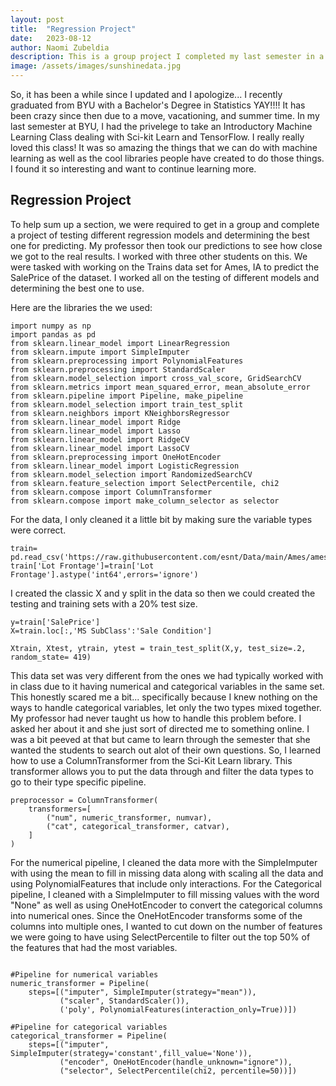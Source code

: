 ```yaml
---
layout: post
title:  "Regression Project"
date:   2023-08-12
author: Naomi Zubeldia
description: This is a group project I completed my last semester in a Machine Learning Class
image: /assets/images/sunshinedata.jpg
---
```


So, it has been a while since I updated and I apologize... I recently graduated from BYU with a Bachelor's Degree in Statistics YAY!!!! 
It has been crazy since then due to a move, vacationing, and summer time. 
In my last semester at BYU, I had the privelege to take an Introductory Machine Learning Class dealing with Sci-kit
Learn and TensorFlow. I really really loved this class! It was so amazing the things that we can do with machine learning
as well as the cool libraries people have created to do those things. I found it so interesting and want to continue learning more.


## Regression Project
To help sum up a section, we were required to get in a group and complete a project of testing different regression models
and determining the best one for predicting. My professor then took our predictions to see how close we got to the real results.
I worked with three other students on this. We were tasked with working on the Trains data set for Ames, IA to predict the SalePrice
of the dataset. I worked all on the testing of different models and determining the best one to use.

Here are the libraries the we used:
```
import numpy as np
import pandas as pd
from sklearn.linear_model import LinearRegression
from sklearn.impute import SimpleImputer
from sklearn.preprocessing import PolynomialFeatures
from sklearn.preprocessing import StandardScaler
from sklearn.model_selection import cross_val_score, GridSearchCV
from sklearn.metrics import mean_squared_error, mean_absolute_error
from sklearn.pipeline import Pipeline, make_pipeline
from sklearn.model_selection import train_test_split
from sklearn.neighbors import KNeighborsRegressor
from sklearn.linear_model import Ridge
from sklearn.linear_model import Lasso
from sklearn.linear_model import RidgeCV
from sklearn.linear_model import LassoCV
from sklearn.preprocessing import OneHotEncoder
from sklearn.linear_model import LogisticRegression
from sklearn.model_selection import RandomizedSearchCV
from sklearn.feature_selection import SelectPercentile, chi2
from sklearn.compose import ColumnTransformer
from sklearn.compose import make_column_selector as selector

```
For the data, I only cleaned it a little bit by making sure the variable types were correct.
```
train= pd.read_csv('https://raw.githubusercontent.com/esnt/Data/main/Ames/ames_train.csv')
train['Lot Frontage']=train['Lot Frontage'].astype('int64',errors='ignore')

```
I created the classic X and y split in the data so then we could created the testing and training sets with a 20% test size.
```
y=train['SalePrice']
X=train.loc[:,'MS SubClass':'Sale Condition']

Xtrain, Xtest, ytrain, ytest = train_test_split(X,y, test_size=.2, random_state= 419)

```
This data set was very different from the ones we had typically worked with in class due to it having numerical and 
categorical variables in the same set. This honestly scared me a bit... specifically because I knew
nothing on the ways to handle categorical variables, let only the two types mixed together. My professor had never taught us how to handle
this problem before. I asked her about it and she just sort of directed me to something online. I was a bit peeved at that
but came to learn through the semester that she wanted the students to search out alot of their own questions. So, I learned how
to use a ColumnTransformer from the Sci-Kit Learn library. This transformer allows you to put the data through and filter the
data types to go to their type specific pipeline. 
```
preprocessor = ColumnTransformer(
    transformers=[
        ("num", numeric_transformer, numvar),
        ("cat", categorical_transformer, catvar),
    ]
)

```

For the numerical pipeline, I cleaned the data more with the SimpleImputer with using the mean to fill in missing data
along with scaling all the data and using PolynomialFeatures that include only interactions. For the Categorical pipeline,
I cleaned with a SimpleImputer to fill missing values with the word "None" as well as using OneHotEncoder to convert the categorical
columns into numerical ones. Since the OneHotEncoder transforms some of the columns into multiple ones, I wanted to cut
down on the number of features we were going to have using SelectPercentile to filter out the top 50% of the features that
had the most variables.
```

#Pipeline for numerical variables
numeric_transformer = Pipeline(
    steps=[("imputer", SimpleImputer(strategy="mean")),
           ("scaler", StandardScaler()),
           ('poly', PolynomialFeatures(interaction_only=True))])

#Pipeline for categorical variables
categorical_transformer = Pipeline(
    steps=[("imputer", SimpleImputer(strategy='constant',fill_value='None')),
           ("encoder", OneHotEncoder(handle_unknown="ignore")),
           ("selector", SelectPercentile(chi2, percentile=50))])

```

